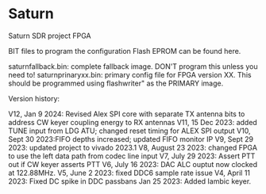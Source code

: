 # Saturn
Saturn SDR project FPGA 

BIT files to program the configuration Flash EPROM can be found here. 

saturnfallback.bin: complete fallback image. DON'T program this unless you need to!
saturnprinaryxx.bin: primary config file for FPGA version XX. This should be programmed using flashwriter" as the PRIMARY image. 

Version history:

V12, Jan 9 2024:  Revised Alex SPI core with separate TX antenna bits to address CW keyer coupling energy to RX antennas
V11, 15 Dec 2023: added TUNE input from LDG ATU; changed reset timing for ALEX SPI output
V10, Sept 30 2023:FIFO depths increased; updated FIFO monitor IP
V9, Sept 29 2023: updated project to vivado 2023.1
V8, August 23 2023: changed FPGA to use the left data path from codec line input
V7, July 29 2023: Assert PTT out if CW keyer asserts PTT
V6, July 16 2023: DAC ALC ouptut now clocked at 122.88MHz.
V5, June 2 2023: fixed DDC6 sample rate issue
V4, April 11 2023: Fixed DC spike in DDC passbans
    Jan 25 2023: Added Iambic keyer.

